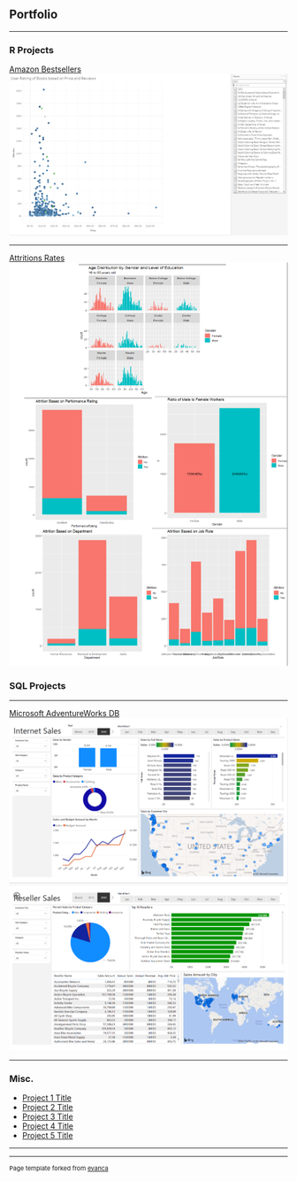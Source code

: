 ## Portfolio

---

### R Projects

[Amazon Bestsellers](/Projects/Project%201)
<img src="images/Amazon BestSellers.png?raw=true"/>

---
[Attritions Rates](/Projects/Project%202)
<img src="images/Attrition Rate Graphs.png?raw=true"/>

### SQL Projects

---
[Microsoft AdventureWorks DB](Projects/Project%203)
<img src="images/Internet Sales.png?raw=true"/>
<img src="images/Reseller Sales.png?raw=true"/>

---

### Misc.

- [Project 1 Title](http://example.com/)
- [Project 2 Title](http://example.com/)
- [Project 3 Title](http://example.com/)
- [Project 4 Title](http://example.com/)
- [Project 5 Title](http://example.com/)

---




---
<p style="font-size:11px">Page template forked from <a href="https://github.com/evanca/quick-portfolio">evanca</a></p>
<!-- Remove above link if you don't want to attibute -->
